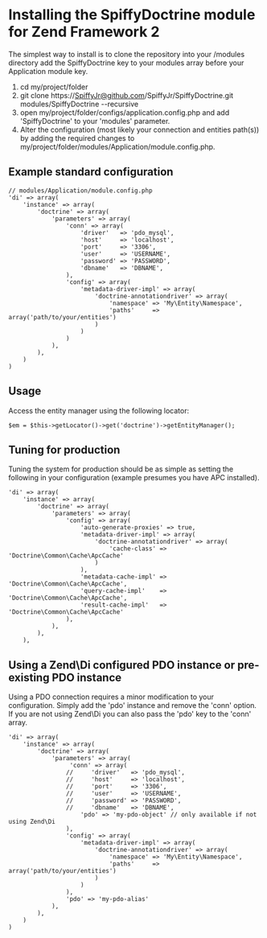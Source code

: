 # Installing the SpiffyDoctrine module for Zend Framework 2 
The simplest way to install is to clone the repository into your /modules directory add the 
SpiffyDoctrine key to your modules array before your Application module key.

  1. cd my/project/folder
  2. git clone https://SpiffyJr@github.com/SpiffyJr/SpiffyDoctrine.git modules/SpiffyDoctrine --recursive
  3. open my/project/folder/configs/application.config.php and add 'SpiffyDoctrine' to your 'modules' parameter.
  4. Alter the configuration (most likely your connection and entities path(s)) by adding the required changes to 
     my/project/folder/modules/Application/module.config.php.
     

## Example standard configuration
    // modules/Application/module.config.php
    'di' => array(
        'instance' => array(
            'doctrine' => array(
                'parameters' => array(
                    'conn' => array(
                        'driver'   => 'pdo_mysql',
                        'host'     => 'localhost',
                        'port'     => '3306', 
                        'user'     => 'USERNAME',
                        'password' => 'PASSWORD',
                        'dbname'   => 'DBNAME',
                    ),
                    'config' => array(
                        'metadata-driver-impl' => array(
                            'doctrine-annotationdriver' => array(
                                'namespace' => 'My\Entity\Namespace',
                                'paths'     => array('path/to/your/entities')
                            )
                        )
                    )
                ),
            ),
        )
    )
    
## Usage
Access the entity manager using the following locator: 

    $em = $this->getLocator()->get('doctrine')->getEntityManager();
    
## Tuning for production
Tuning the system for production should be as simple as setting the following in your
configuration (example presumes you have APC installed).

    'di' => array(
        'instance' => array(
            'doctrine' => array(
                'parameters' => array(
                    'config' => array(
                        'auto-generate-proxies' => true,
                        'metadata-driver-impl' => array(
                            'doctrine-annotationdriver' => array(
                                'cache-class' => 'Doctrine\Common\Cache\ApcCache'
                            )
                        ),
                        'metadata-cache-impl' => 'Doctrine\Common\Cache\ApcCache',
                        'query-cache-impl'    => 'Doctrine\Common\Cache\ApcCache',
                        'result-cache-impl'   => 'Doctrine\Common\Cache\ApcCache'
                    ),
                ),
            ),
        ),
        
## Using a Zend\Di configured PDO instance or pre-existing PDO instance
Using a PDO connection requires a minor modification to your configuration. Simply add the 'pdo' 
instance and remove the 'conn' option. If you are not using Zend\Di you can also pass the 'pdo'
key to the 'conn' array.

    'di' => array( 
        'instance' => array(
            'doctrine' => array(
                'parameters' => array(
                     'conn' => array(
                    //     'driver'   => 'pdo_mysql',
                    //     'host'     => 'localhost',
                    //     'port'     => '3306', 
                    //     'user'     => 'USERNAME',
                    //     'password' => 'PASSWORD',
                    //     'dbname'   => 'DBNAME',
                        'pdo' => 'my-pdo-object' // only available if not using Zend\Di
                    ),
                    'config' => array(
                        'metadata-driver-impl' => array(
                            'doctrine-annotationdriver' => array(
                                'namespace' => 'My\Entity\Namespace',
                                'paths'     => array('path/to/your/entities')
                            )
                        )
                    ),
                    'pdo' => 'my-pdo-alias'
                ),
            ),
        )
    )